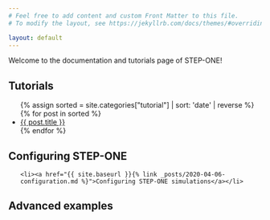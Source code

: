 ```yaml
---
# Feel free to add content and custom Front Matter to this file.
# To modify the layout, see https://jekyllrb.com/docs/themes/#overriding-theme-defaults

layout: default
---
```


Welcome to the documentation and tutorials page of STEP-ONE!

## Tutorials

  <ul>
  	{% assign sorted = site.categories["tutorial"] | sort: 'date' | reverse  %}
    {% for post in sorted %}
      <li><a href="{{ site.baseurl }}{{ post.url }}">{{ post.title }}</a></li>
    {% endfor %}
  </ul>
 
## Configuring STEP-ONE
<ul>

	<li><a href="{{ site.baseurl }}{% link _posts/2020-04-06-configuration.md %}">Configuring STEP-ONE simulations</a></li>
</ul>

## Advanced examples

